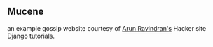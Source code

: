 Mucene
------

an example gossip website courtesy of [Arun Ravindran's](arunrocks.com) Hacker site Django tutorials.

